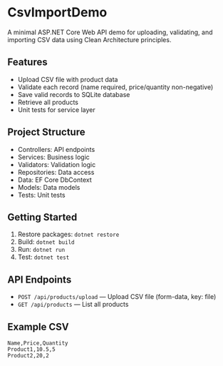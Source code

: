 # CsvImportDemo

A minimal ASP.NET Core Web API demo for uploading, validating, and importing CSV data using Clean Architecture principles.

## Features
- Upload CSV file with product data
- Validate each record (name required, price/quantity non-negative)
- Save valid records to SQLite database
- Retrieve all products
- Unit tests for service layer

## Project Structure
- Controllers: API endpoints
- Services: Business logic
- Validators: Validation logic
- Repositories: Data access
- Data: EF Core DbContext
- Models: Data models
- Tests: Unit tests

## Getting Started
1. Restore packages: `dotnet restore`
2. Build: `dotnet build`
3. Run: `dotnet run`
4. Test: `dotnet test`

## API Endpoints
- `POST /api/products/upload` — Upload CSV file (form-data, key: file)
- `GET /api/products` — List all products

## Example CSV
```
Name,Price,Quantity
Product1,10.5,5
Product2,20,2
```
